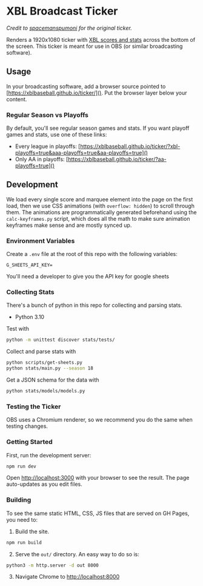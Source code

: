 # XBL Broadcast Ticker

_Credit to [spacemanspumoni](https://github.com/spacemanspumoni/xbl-ticker) for the original ticker._

Renders a 1920x1080 ticker with [XBL scores and stats](https://www.xblbaseball.com) across the bottom of the screen. This ticker is meant for use in OBS (or similar broadcasting software).

## Usage

In your broadcasting software, add a browser source pointed to [https://xblbaseball.github.io/ticker/](). Put the browser layer below your content.

### Regular Season vs Playoffs

By default, you'll see regular season games and stats. If you want playoff games and stats, use one of these links:

* Every league in playoffs: [https://xblbaseball.github.io/ticker/?xbl-playoffs=true&aaa-playoffs=true&aa-playoffs=true]()
* Only AA in playoffs: [https://xblbaseball.github.io/ticker/?aa-playoffs=true]()

## Development

We load every single score and marquee element into the page on the first load, then we use CSS animations (with `overflow: hidden`) to scroll through them. The animations are programmatically generated beforehand using the `calc-keyframes.py` script, which does all the math to make sure animation keyframes make sense and are mostly synced up.

### Environment Variables

Create a `.env` file at the root of this repo with the following variables:

```
G_SHEETS_API_KEY=
```

You'll need a developer to give you the API key for google sheets

### Collecting Stats

There's a bunch of python in this repo for collecting and parsing stats.

* Python 3.10

Test with

```sh
python -m unittest discover stats/tests/
```

Collect and parse stats with

```sh
python scripts/get-sheets.py
python stats/main.py --season 18
```

Get a JSON schema for the data with

```sh
python stats/models/models.py
```

### Testing the Ticker

OBS uses a Chromium renderer, so we recommend you do the same when testing changes.

### Getting Started

First, run the development server:

```bash
npm run dev
```

Open [http://localhost:3000](http://localhost:3000) with your browser to see the result. The page auto-updates as you edit files.

### Building

To see the same static HTML, CSS, JS files that are served on GH Pages, you need to:

1. Build the site.
  ```bash
  npm run build
  ```
2. Serve the `out/` directory. An easy way to do so is:
  ```bash
  python3 -m http.server -d out 8000
  ```
3. Navigate Chrome to [http://localhost:8000](http://localhost:8000)
